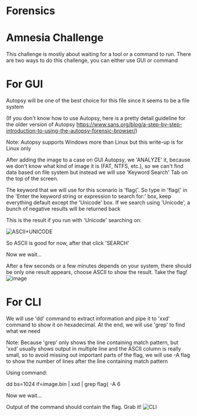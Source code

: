 # Forensics
# Amnesia Challenge

This challenge is mostly about waiting for a tool or a command to run. There are two ways to do this challenge, you can either use GUI or command

# For GUI

Autopsy will be one of the best choice for this file since it seems to be a file system

(If you don't know how to use Autopsy, here is a pretty detail guideline for the older version of Autopsy https://www.sans.org/blog/a-step-by-step-introduction-to-using-the-autopsy-forensic-browser/)

Note: Autopsy supports Windows more than Linux but this write-up is for Linux only

After adding the image to a case on GUI Autopsy, we 'ANALYZE' it, because we don't know what kind of image it is (FAT, NTFS, etc.), so we can't find data based on file system but instead we will use
'Keyword Search' Tab on the top of the screen.

The keyword that we will use for this scenario is 'flag{'. So type in 'flag{' in the 'Enter the keyword string or expression to search for:' box, keep everything default except the 'Unicode' box. If
we search using 'Unicode', a bunch of negative results will be returned back

This is the result if you run with 'Unicode' searching on:

![ASCII+UNICODE](https://user-images.githubusercontent.com/71739262/94349139-dbf97400-000f-11eb-96ce-ce46ef8eaee3.JPG)

So ASCII is good for now, after that click 'SEARCH'

Now we wait...

After a few seconds or a few minutes depends on your system, there should be only one result appears, choose ASCII to show the result.
Take the flag!
![image](https://user-images.githubusercontent.com/71739262/94349297-26c7bb80-0011-11eb-89f0-3f124cf362a4.png)
# For CLI

We will use 'dd' command to extract information and pipe it to 'xxd' command to show it on hexadecimal. At the end, we will use 'grep' to find what we need

Note: Because 'grep' only shows the line containing match pattern, but 'xxd' usually shows output in multiple line and the ASCII column is really small, so to avoid missing out important parts of the flag,
we will use -A flag to show the number of lines after the line containing match pattern

Using command:

dd bs=1024 if=image.bin | xxd | grep flag{ -A 6

Now we wait...

Output of the command should contain the flag. Grab it!
![CLI](https://user-images.githubusercontent.com/71739262/94349400-1401b680-0012-11eb-8472-471d05fbaa45.JPG)

